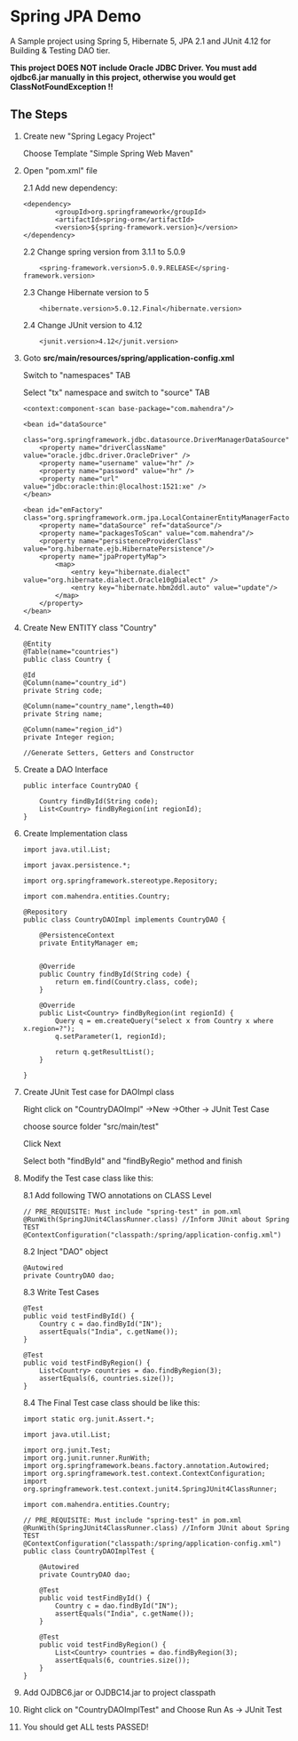 # Spring JPA Demo

A Sample project using Spring 5, Hibernate 5, JPA 2.1 and JUnit 4.12 for Building & Testing DAO tier.
    
**This project DOES NOT include Oracle JDBC Driver. You must add ojdbc6.jar manually in this project, otherwise
you would get ClassNotFoundException !!**

## The Steps

1.  Create new "Spring Legacy Project"

    Choose Template "Simple Spring Web Maven"

2.  Open "pom.xml" file

    2.1 Add new dependency:

        <dependency>
                <groupId>org.springframework</groupId>
                <artifactId>spring-orm</artifactId>
                <version>${spring-framework.version}</version>
        </dependency>		
    
    2.2 Change spring version from 3.1.1 to 5.0.9

    		<spring-framework.version>5.0.9.RELEASE</spring-framework.version>
    
    2.3 Change Hibernate version to 5

    		<hibernate.version>5.0.12.Final</hibernate.version>
    
    2.4 Change JUnit version to 4.12

    		<junit.version>4.12</junit.version>

3.  Goto **src/main/resources/spring/application-config.xml**

    Switch to "namespaces" TAB
    
    Select "tx" namespace and switch to "source" TAB

        <context:component-scan base-package="com.mahendra"/>

        <bean id="dataSource"
            class="org.springframework.jdbc.datasource.DriverManagerDataSource">
            <property name="driverClassName" value="oracle.jdbc.driver.OracleDriver" />
            <property name="username" value="hr" />
            <property name="password" value="hr" />
            <property name="url" value="jdbc:oracle:thin:@localhost:1521:xe" />
        </bean> 
        
        <bean id="emFactory" class="org.springframework.orm.jpa.LocalContainerEntityManagerFactoryBean">
            <property name="dataSource" ref="dataSource"/>
            <property name="packagesToScan" value="com.mahendra"/>
            <property name="persistenceProviderClass" value="org.hibernate.ejb.HibernatePersistence"/>
            <property name="jpaPropertyMap">
                <map>
                    <entry key="hibernate.dialect" value="org.hibernate.dialect.Oracle10gDialect" />
                    <entry key="hibernate.hbm2ddl.auto" value="update"/>
                </map>
            </property>
        </bean>

4.  Create New ENTITY class "Country"
    
        @Entity
        @Table(name="countries")
        public class Country {

        @Id
        @Column(name="country_id")
        private String code;
        
        @Column(name="country_name",length=40)
        private String name;
        
        @Column(name="region_id")
        private Integer region;

        //Generate Setters, Getters and Constructor

5.  Create a DAO Interface
    
        public interface CountryDAO {

            Country findById(String code);
            List<Country> findByRegion(int regionId);
        }

6.  Create Implementation class
    
        import java.util.List;

        import javax.persistence.*;
        
        import org.springframework.stereotype.Repository;

        import com.mahendra.entities.Country;

        @Repository
        public class CountryDAOImpl implements CountryDAO {

            @PersistenceContext 
            private EntityManager em;
            
            
            @Override
            public Country findById(String code) {
                return em.find(Country.class, code);
            }

            @Override
            public List<Country> findByRegion(int regionId) {
                Query q = em.createQuery("select x from Country x where x.region=?");
                q.setParameter(1, regionId);
                
                return q.getResultList();
            }

        }

7.  Create JUnit Test case for DAOImpl class
    
    Right click on "CountryDAOImpl" ->New ->Other -> JUnit Test Case
    
    choose source folder "src/main/test"
    
    Click Next
    
    Select both "findById" and "findByRegio" method and finish

8.  Modify the Test case class like this:

    8.1 Add following TWO annotations on CLASS Level
    
        // PRE_REQUISITE: Must include "spring-test" in pom.xml
        @RunWith(SpringJUnit4ClassRunner.class) //Inform JUnit about Spring TEST
        @ContextConfiguration("classpath:/spring/application-config.xml")

    8.2 Inject "DAO" object
        	
        @Autowired
        private CountryDAO dao;

    8.3 Write Test Cases

        @Test
        public void testFindById() {
            Country c = dao.findById("IN");
            assertEquals("India", c.getName());
        }

        @Test
        public void testFindByRegion() {
            List<Country> countries = dao.findByRegion(3);
            assertEquals(6, countries.size());
        }

    8.4 The Final Test case class should be like this:

        import static org.junit.Assert.*;

        import java.util.List;

        import org.junit.Test;
        import org.junit.runner.RunWith;
        import org.springframework.beans.factory.annotation.Autowired;
        import org.springframework.test.context.ContextConfiguration;
        import org.springframework.test.context.junit4.SpringJUnit4ClassRunner;

        import com.mahendra.entities.Country;

        // PRE_REQUISITE: Must include "spring-test" in pom.xml
        @RunWith(SpringJUnit4ClassRunner.class) //Inform JUnit about Spring TEST
        @ContextConfiguration("classpath:/spring/application-config.xml")
        public class CountryDAOImplTest {
            
            @Autowired
            private CountryDAO dao;

            @Test
            public void testFindById() {
                Country c = dao.findById("IN");
                assertEquals("India", c.getName());
            }

            @Test
            public void testFindByRegion() {
                List<Country> countries = dao.findByRegion(3);
                assertEquals(6, countries.size());
            }
        }

9.  Add OJDBC6.jar or OJDBC14.jar to project classpath

10. Right click on "CountryDAOImplTest" and Choose Run As -> JUnit Test 

11. You should get ALL tests PASSED!